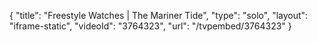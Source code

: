 {
    "title": "Freestyle Watches | The Mariner Tide",
    "type": "solo",
    "layout": "iframe-static",
    "videoId": "3764323",
    "url": "\/tvpembed\/3764323"
}